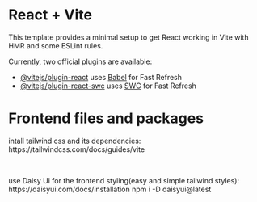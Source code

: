 # React + Vite

This template provides a minimal setup to get React working in Vite with HMR and some ESLint rules.

Currently, two official plugins are available:

- [@vitejs/plugin-react](https://github.com/vitejs/vite-plugin-react/blob/main/packages/plugin-react/README.md) uses [Babel](https://babeljs.io/) for Fast Refresh
- [@vitejs/plugin-react-swc](https://github.com/vitejs/vite-plugin-react-swc) uses [SWC](https://swc.rs/) for Fast Refresh

<h1>Frontend files and packages</h1>
<p>intall tailwind css and its dependencies: https://tailwindcss.com/docs/guides/vite</p>
<br>

<p>use Daisy Ui for the frontend styling(easy and simple tailwind styles): https://daisyui.com/docs/installation
npm i -D daisyui@latest
</p>
